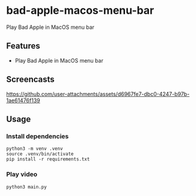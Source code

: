 # bad-apple-macos-menu-bar
Play Bad Apple in MacOS menu bar

## Features
- Play Bad Apple in MacOS menu bar

## Screencasts
https://github.com/user-attachments/assets/d6967fe7-dbc0-4247-b97b-1ae61476f139

## Usage
### Install dependencies
```
python3 -m venv .venv
source .venv/bin/activate
pip install -r requirements.txt
```

### Play video
```
python3 main.py
```
